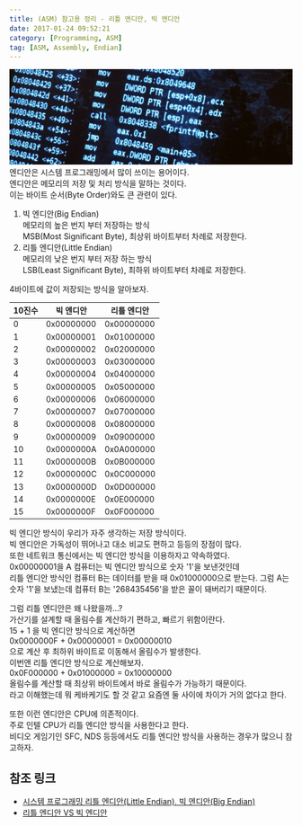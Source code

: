 ```yaml
---
title: (ASM) 참고용 정리 - 리틀 엔디안, 빅 엔디안
date: 2017-01-24 09:52:21
category: [Programming, ASM]
tag: [ASM, Assembly, Endian]
---
```

![](ASM-ref-002/thumb.png)  
엔디안은 시스템 프로그래밍에서 많이 쓰이는 용어이다.  
엔디안은 메모리의 저장 및 처리 방식을 말하는 것이다.  
이는 바이트 순서(Byte Order)와도 큰 관련이 있다.

1. 빅 엔디안(Big Endian)  
메모리의 높은 번지 부터 저장하는 방식  
MSB(Most Significant Byte), 최상위 바이트부터 차례로 저장한다.  
2. 리틀 엔디안(Little Endian)  
메모리의 낮은 번지 부터 저장 하는 방식  
LSB(Least Significant Byte), 최하위 바이트부터 차례로 저장한다.  

4바이트에 값이 저장되는 방식을 알아보자.

10진수 | 빅 엔디안 | 리틀 엔디안
--- | --- | ---
0 | 0x00000000 | 0x00000000
1 | 0x00000001 | 0x01000000
2 | 0x00000002 | 0x02000000
3 | 0x00000003 | 0x03000000
4 | 0x00000004 | 0x04000000
5 | 0x00000005 | 0x05000000
6 | 0x00000006 | 0x06000000
7 | 0x00000007 | 0x07000000
8 | 0x00000008 | 0x08000000
9 | 0x00000009 | 0x09000000
10 | 0x0000000A | 0x0A000000
11 | 0x0000000B | 0x0B000000
12 | 0x0000000C | 0x0C000000
13 | 0x0000000D | 0x0D000000
14 | 0x0000000E | 0x0E000000
15 | 0x0000000F | 0x0F000000

빅 엔디안 방식이 우리가 자주 생각하는 저장 방식이다.  
빅 엔디안은 가독성이 뛰어나고 대소 비교도 편하고 등등의 장점이 많다.  
또한 네트워크 통신에서는 빅 엔디안 방식을 이용하자고 약속하였다.  
0x00000001을 A 컴퓨터는 빅 엔디안 방식으로 숫자 '1'을 보낸것인데  
리틀 엔디안 방식인 컴퓨터 B는 데이터를 받을 때 0x01000000으로 받는다.
그럼 A는 숫자 '1'을 보냈는데 컴퓨터 B는 '268435456'을 받은 꼴이 돼버리기 때문이다.

그럼 리틀 엔디안은 왜 나왔을까...?  
가산기를 설계할 때 올림수를 계산하기 편하고, 빠르기 위함이란다.  
15 + 1 을 빅 엔디안 방식으로 계산하면  
0x0000000F + 0x00000001 = 0x00000010  
으로 계산 후 최하위 바이트로 이동해서 올림수가 발생한다.  
이번앤 리틀 엔디안 방식으로 계산해보자.  
0x0F000000 + 0x01000000 = 0x10000000  
올림수를 계산할 때 최상위 바이트에서 바로 올림수가 가능하기 때문이다.  
라고 이해했는데 뭐 케바케기도 할 것 같고 요즘엔 둘 사이에 차이가 거의 없다고 한다.  

또한 이런 엔디안은 CPU에 의존적이다.  
주로 인텔 CPU가 리틀 엔디안 방식을 사용한다고 한다.  
비디오 게임기인 SFC, NDS 등등에서도 리틀 엔디안 방식을 사용하는 경우가 많으니 참고하자.  

## 참조 링크
* [시스템 프로그래밍 리틀 엔디안(Little Endian), 빅 엔디안(Big Endian)](http://blog.naver.com/krinlion/40137959041)  
* [리틀 엔디안 VS 빅 엔디안](http://genesis8.tistory.com/37)  
